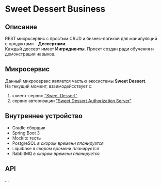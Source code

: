 # Sweet Dessert Business

## Описание

REST микросервис с простым CRUD и бизнес-логикой для манипуляций с продуктами - **Дессертами**. <br>
Каждый дессерт имеет **Ингридиенты**. Проект создан ради обучения и демонстрации навыков.

## Микросервис

Данный микросервис является частью экосистемы **Sweet Dessert**. <br>
На текущий момент, взаимодейсствует с: 
1. клиент-сервис ["Sweet Dessert"](https://github.com/mikehalko/sweet-dessert)
2. сервис авторизации ["Sweet Dessert Authorization Server"](https://github.com/mikehalko/sweet-dessert-authorization-server)

## Внутреннее устройство

- Gradle сборщик
- Spring Boot 3
- Mockito тесты
- PostgreSQL *в скором времени планируется*
- Liquibase  *в скором времени планируется*
- RabbitMQ   *в скором времени планируется*

## API

...
